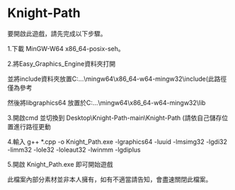 # Knight-Path
要開啟此遊戲，請先完成以下步驟。

1.下載 MinGW-W64 x86_64-posix-seh。

2.將Easy_Graphics_Engine資料夾打開

並將include資料夾放置C:\...\mingw64\x86_64-w64-mingw32\include(此路徑僅為參考

然後將libgraphics64 放置於C:\...\mingw64\x86_64-w64-mingw32\lib

3.開啟cmd 並切換到 Desktop\Knight-Path-main\Knight-Path (請依自己儲存位置進行路徑更動

4.輸入 g++ *.cpp -o Knight_Path.exe -lgraphics64 -luuid -lmsimg32 -lgdi32 -limm32 -lole32 -loleaut32 -lwinmm -lgdiplus

5.開啟 Knight_Path.exe 即可開始遊戲

此檔案內部分素材並非本人擁有，如有不適當請告知，會盡速關閉此檔案。
